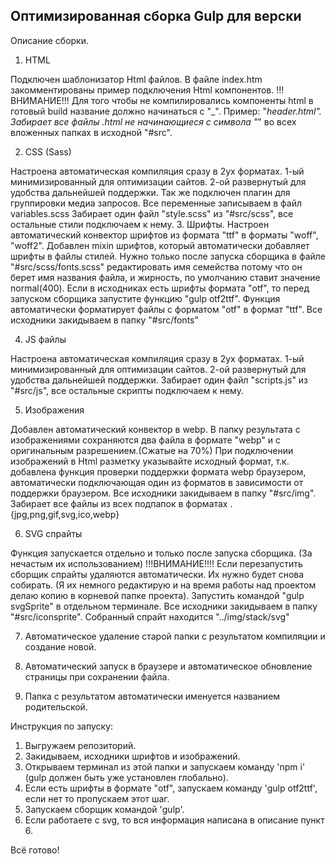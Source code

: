 ## Оптимизированная сборка Gulp для верски

Описание сборки.

1. HTML

Подключен шаблонизатор Html файлов. В файле index.htm закомментированы пример подключения Html компонентов. 
!!!ВНИМАНИЕ!!! Для того чтобы не компилировались компоненты html в готовый build название должно начинаться с "_". Пример: "_header.html".
Забирает все файлы .html не начинающиеся с символа "_" во всех вложенных папках в исходной "#src".

2. CSS (Sass)

Настроена автоматическая компиляция сразу в 2ух форматах. 1-ый минимизированный для оптимизации сайтов. 2-ой развернутый для удобства дальнейшей поддержки. 
Так же подключен плагин для группировки медиа запросов.
Все переменные записываем в файл variables.scss
Забирает один файл "style.scss" из "#src/scss", все остальные стили подключаем к нему.
3. Шрифты.
Настроен автоматический конвектор шрифтов из формата "ttf" в форматы "woff", "woff2". 
Добавлен mixin шрифтов, который автоматически добавляет шрифты в файлы стилей. Нужно только  после запуска сборщика в файле "#src/scss/fonts.scss"  редактировать имя семейства потому что он берет имя названия файла, и жирность, по умолчанию ставит значение normal(400).
Если в исходниках есть шрифты формата "otf", то перед запуском сборщика запустите функцию "gulp otf2ttf". Функция автоматически форматирует файлы с форматом "otf" в формат "ttf".
Все исходники закидываем в папку "#src/fonts"

4. JS файлы

Настроена автоматическая компиляция сразу в 2ух форматах. 1-ый минимизированный для оптимизации сайтов. 2-ой развернутый для удобства дальнейшей поддержки. 
Забирает один файл "scripts.js" из "#src/js", все остальные скрипты подключаем к нему.

5. Изображения

Добавлен автоматический конвектор в webp.
В папку результата с изображениями сохраняются два файла в формате "webp" и с оригинальным разрешением.(Сжатые на 70%)
При подключении изображений в Html разметку указывайте исходный формат, т.к. добавлена функция проверки поддержки формата webp браузером, автоматически подключающая один из форматов в зависимости от поддержки браузером. 
Все исходники закидываем в папку "#src/img". Забирает все файлы из всех подпапок в форматах .{jpg,png,gif,svg,ico,webp}

6. SVG спрайты

Функция запускается отдельно и только после запуска сборщика. (За нечастым их использованием)
!!!ВНИМАНИЕ!!!! Если перезапустить сборщик спрайты удаляются автоматически. Их нужно будет снова собирать. (Я их немного редактирую и на время работы над проектом делаю копию
в корневой папке проекта).
Запустить командой "gulp svgSprite" в отдельном терминале.
Все исходники закидываем в папку "#src/iconsprite". Собранный спрайт находится "../img/stack/svg"

7. Автоматическое удаление старой папки с результатом компиляции и создание новой.

8. Автоматический запуск в браузере и автоматическое обновление страницы при сохранении файла.

9. Папка с результатом автоматически именуется названием родительской.

Инструкция по запуску:

1. Выгружаем репозиторий.
2. Закидываем, исходники шрифтов и изображений.
3. Открываем терминал из этой папки и запускаем команду 'npm i' (gulp должен быть уже установлен глобально).
4. Если есть шрифты в формате "otf", запускаем команду 'gulp otf2ttf', если нет то пропускаем этот шаг.
5. Запускаем сборщик командой 'gulp'.
6. Если работаете с svg, то вся информация написана в описание пункт 6.

Всё готово!
